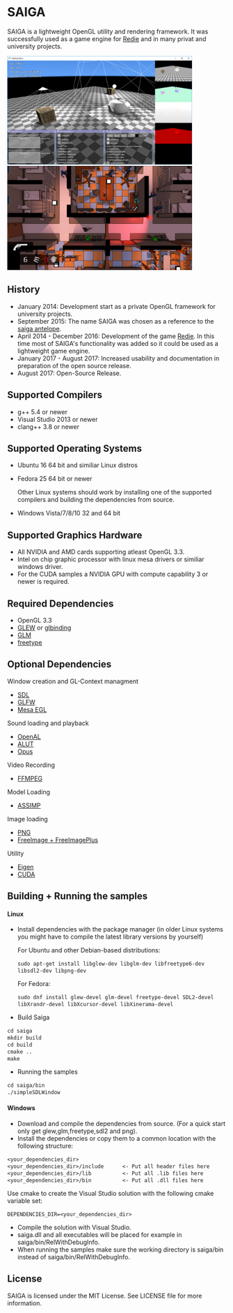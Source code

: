 # SAIGA

SAIGA is a lightweight OpenGL utility and rendering framework. It was successfully used as a game engine for [Redie](http://store.steampowered.com/app/536990/) and in many privat and university projects.

<img src="bin/textures/sample.png" width="425"/> <img src="bin/textures/redie.jpg" width="425"/> 

## History

 * January 2014: Development start as a private OpenGL framework for university projects.
 * September 2015: The name SAIGA was chosen as a reference to the [saiga antelope](https://en.wikipedia.org/wiki/Saiga_antelope).
 * April 2014 - December 2016: Development of the game [Redie](http://store.steampowered.com/app/536990/). In this time most of SAIGA's functionality was added so it could be used as a lightweight game engine.
 * January 2017 - August 2017: Increased usability and documentation in preparation of the open source release.
 * August 2017: Open-Source Release.

## Supported Compilers

 * g++ 5.4 or newer
 * Visual Studio 2013 or newer
 * clang++ 3.8 or newer

## Supported Operating Systems

 * Ubuntu 16 64 bit and similiar Linux distros
 * Fedora 25 64 bit or newer

   Other Linux systems should work by installing one of the supported compilers and building the dependencies from source.
 * Windows Vista/7/8/10 32 and 64 bit

## Supported Graphics Hardware

 * All NVIDIA and AMD cards supporting atleast OpenGL 3.3.
 * Intel on chip graphic processor with linux mesa drivers or similiar windows driver.
 * For the CUDA samples a NVIDIA GPU with compute capability 3 or newer is required.

## Required Dependencies

 * OpenGL 3.3
 * [GLEW](https://github.com/nigels-com/glew) or [glbinding](https://github.com/cginternals/glbinding)
 * [GLM](https://github.com/g-truc/glm)
 * [freetype](https://www.freetype.org/)

## Optional Dependencies

Window creation and GL-Context managment
 * [SDL](https://www.libsdl.org/)
 * [GLFW](http://www.glfw.org/)
 * [Mesa EGL](https://www.mesa3d.org/egl.html)
 
Sound loading and playback
 * [OpenAL](https://openal.org/)
 * [ALUT](http://distro.ibiblio.org/rootlinux/rootlinux-ports/more/freealut/freealut-1.1.0/doc/alut.html)
 * [Opus](http://opus-codec.org/)
 
Video Recording
 * [FFMPEG](https://ffmpeg.org/)
 
Model Loading
 * [ASSIMP](https://github.com/assimp/assimp)
 
Image loading
 * [PNG](http://www.libpng.org/pub/png/libpng.html)
 * [FreeImage + FreeImagePlus](http://freeimage.sourceforge.net/)
 
Utility
 * [Eigen](http://eigen.tuxfamily.org)
 * [CUDA](https://developer.nvidia.com/cuda-downloads)

## Building + Running the samples

#### Linux
 - Install dependencies with the package manager (in older Linux systems you might have to compile the latest library versions by yourself)

   For Ubuntu and other Debian-based distributions:
   ```
   sudo apt-get install libglew-dev libglm-dev libfreetype6-dev libsdl2-dev libpng-dev
   ```
   For Fedora:
   ```
   sudo dnf install glew-devel glm-devel freetype-devel SDL2-devel libXrandr-devel libXcursor-devel libXinerama-devel
   ```
 - Build Saiga
```
cd saiga
mkdir build
cd build
cmake ..
make
```
 - Running the samples
```
cd saiga/bin
./simpleSDLWindow
```

#### Windows
 - Download and compile the dependencies from source. (For a quick start only get glew,glm,freetype,sdl2 and png).
 - Install the dependencies or copy them to a common location with the following structure:
```
<your_dependencies_dir>
<your_dependencies_dir>/include      <- Put all header files here
<your_dependencies_dir>/lib          <- Put all .lib files here
<your_dependencies_dir>/bin          <- Put all .dll files here
```
Use cmake to create the Visual Studio solution with the following cmake variable set:
```
DEPENDENCIES_DIR=<your_dependencies_dir>
```
 - Compile the solution with Visual Studio. 
 - saiga.dll and all executables will be placed for example in saiga/bin/RelWithDebugInfo. 
 - When running the samples make sure the working directory is saiga/bin instead of saiga/bin/RelWithDebugInfo.

## License

SAIGA is licensed under the MIT License. See LICENSE file for more information.


